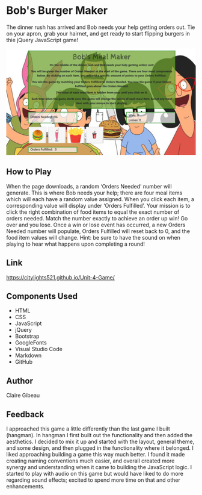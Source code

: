 # Bob's Burger Maker

The dinner rush has arrived and Bob needs your help getting orders out. Tie on your apron, grab your hairnet, and get ready to start flipping burgers in thie jQuery JavaScript game!

![Image of Bob's Burger Maker](./assets/images/Bobs_Meal_Maker.PNG)

## How to Play
When the page downloads, a random ‘Orders Needed’ number will generate. This is where Bob needs your help; there are four meal items which will each have a random value assigned. When you click each item, a corresponding value will display under ‘Orders Fulfilled’. Your mission is to click the right combination of food items to equal the exact number of orders needed. Match the number exactly to achieve an order up win! Go over and you lose. Once a win or lose event has occurred, a new Orders Needed number will populate, Orders Fulfilled will reset back to 0, and the food item values will change. Hint: be sure to have the sound on when playing to hear what happens upon completing a round!

## Link
https://citylights521.github.io/Unit-4-Game/

## Components Used
* HTML 
* CSS 
* JavaScript
* jQuery
* Bootstrap
* GoogleFonts
* Visual Studio Code
* Markdown
* GitHub

## Author
Claire Gibeau

## Feedback
I approached this game a little differently than the last game I built (hangman). In hangman I first built out the functionality and then added the aesthetics. I decided to mix it up and started with the layout, general theme, and some design, and then plugged in the functionality where it belonged. I liked approaching building a game this way much better. I found it made creating naming conventions much easier, and overall created more synergy and understanding when it came to building the JavaScript logic. I started to play with audio on this game but would have liked to do more regarding sound effects; excited to spend more time on that and other enhancements. 

